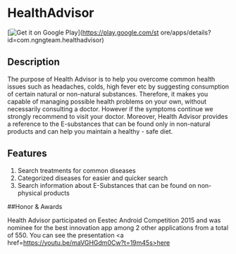 # HealthAdvisor

[![Get it on Google Play](http://www.android.com/images/brand/get_it_on_play_logo_small.png)](https://play.google.com/st
ore/apps/details?id=com.ngngteam.healthadvisor)

## Description
The purpose of Health Advisor is to help you overcome common health issues such as headaches, colds, high fever etc 
by suggesting consumption of certain natural or non-natural substances. Therefore, it makes you capable of managing 
possible health problems on your own, without necessarily consulting a doctor. However if the symptoms continue we 
strongly recommend to visit your doctor. Moreover, Health Advisor provides a reference to the E-substances that can be 
found only in non-natural products and can help you maintain a healthy - safe diet.

## Features

1. Search treatments for common diseases
2. Categorized diseases for easier and quicker search
3. Search information about E-Substances that can be found on non-physical products

##Honor & Awards

Health Advisor participated on Eestec Android Competition 2015 and was nominee for the best innovation app among 2 
other applications from a total of 550. You can see the presentation <a href=https://youtu.be/maVGHGdm0Cw?t=19m45s>here
</a>
